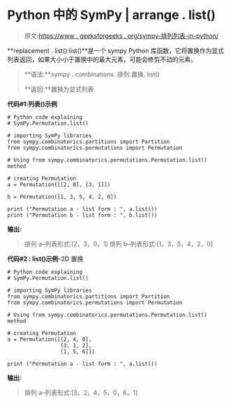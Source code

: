 # Python 中的 SymPy | arrange . list()

> 原文:[https://www . geeksforgeeks . org/sympy-排列列表-in-python/](https://www.geeksforgeeks.org/sympy-permutation-list-in-python/)

**replacement . list():list()**是一个 sympy Python 库函数，它将置换作为显式列表返回，如果大小小于置换中的最大元素，可能会修剪不动的元素。

> **语法:**sympy . combinations .排列.置换. list()
> 
> **返回:**置换为显式列表

**代码#1:列表()示例**

```
# Python code explaining
# SymPy.Permutation.list()

# importing SymPy libraries
from sympy.combinatorics.partitions import Partition
from sympy.combinatorics.permutations import Permutation

# Using from sympy.combinatorics.permutations.Permutation.list() method 

# creating Permutation
a = Permutation([[2, 0], [3, 1]])

b = Permutation([1, 3, 5, 4, 2, 0])

print ("Permutation a - list form : ", a.list())
print ("Permutation b - list form : ", b.list())
```

**输出:**

> 排列 a–列表形式:[2，3，0，1]
> 排列 b–列表形式:[1，3，5，4，2，0]

**代码#2 : list()示例**–2D 置换

```
# Python code explaining
# SymPy.Permutation.list()

# importing SymPy libraries
from sympy.combinatorics.partitions import Partition
from sympy.combinatorics.permutations import Permutation

# Using from sympy.combinatorics.permutations.Permutation.list() method 

# creating Permutation
a = Permutation([[2, 4, 0], 
                 [3, 1, 2],
                 [1, 5, 6]])

print ("Permutation a - list form : ", a.list())
```

**输出:**

> 排列 a–列表形式:[3，2，4，5，0，6，1]